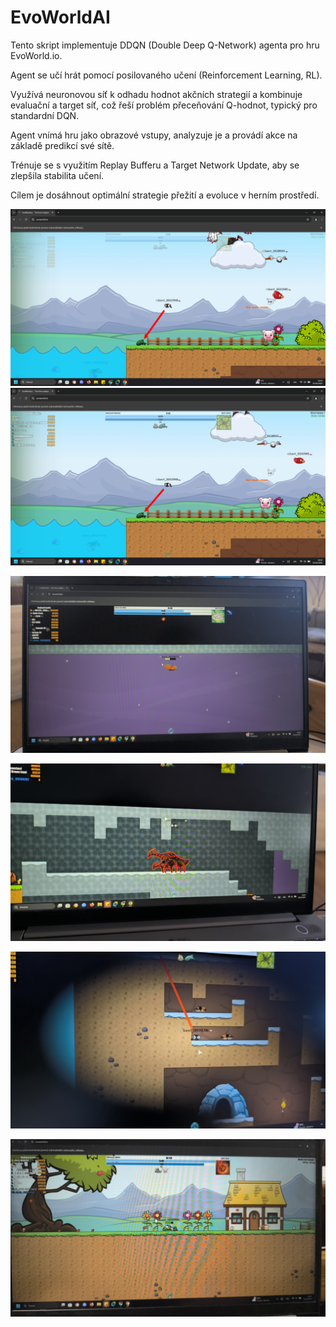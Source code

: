 # EvoWorldAI

Tento skript implementuje DDQN (Double Deep Q-Network) agenta pro hru EvoWorld.io.

Agent se učí hrát pomocí posilovaného učení (Reinforcement Learning, RL).

Využívá neuronovou síť k odhadu hodnot akčních strategií a kombinuje evaluační a target síť,
což řeší problém přeceňování Q-hodnot, typický pro standardní DQN.

Agent vnímá hru jako obrazové vstupy, analyzuje je a provádí akce na základě predikcí své sítě.

Trénuje se s využitím Replay Bufferu a Target Network Update, aby se zlepšila stabilita učení.

Cílem je dosáhnout optimální strategie přežití a evoluce v herním prostředí.

![s1](screenshot/screenshot_1.png)
![s2](screenshot/screenshot_2.png)

![1](screenshot/1.jpg)

![2](screenshot/2.jpg)

![3](screenshot/3.jpg)

![4](screenshot/4.jpg)


